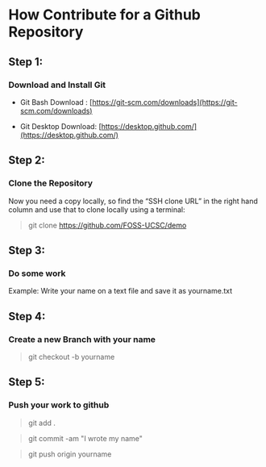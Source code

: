 # How Contribute for a Github Repository

## Step 1:

### Download and Install Git

* Git Bash Download : [https://git-scm.com/downloads](https://git-scm.com/downloads)

* Git Desktop Download: [https://desktop.github.com/](https://desktop.github.com/)

## Step 2:

### Clone the Repository
Now you need a copy locally, so find the “SSH clone URL” in the right hand column and use that to clone locally using a terminal:
> git clone https://github.com/FOSS-UCSC/demo
 

## Step 3:

### Do some work

Example: Write your name on a text file and save it as yourname.txt

## Step 4:

### Create a new Branch with your name

> git checkout -b yourname
 
## Step 5:

### Push your work to github

> git add .

> git commit -am "I wrote my name"

> git push origin yourname
